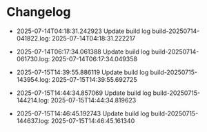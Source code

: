 # Changelog
- 2025-07-14T04:18:31.242923 Update build log build-20250714-041822.log: 2025-07-14T04:18:31.222217
- 2025-07-14T06:17:34.061388 Update build log build-20250714-061730.log: 2025-07-14T06:17:34.049358

- 2025-07-15T14:39:55.886119 Update build log build-20250715-143954.log: 2025-07-15T14:39:55.692725
- 2025-07-15T14:44:34.857069 Update build log build-20250715-144214.log: 2025-07-15T14:44:34.819623
- 2025-07-15T14:46:45.192743 Update build log build-20250715-144637.log: 2025-07-15T14:46:45.161340
